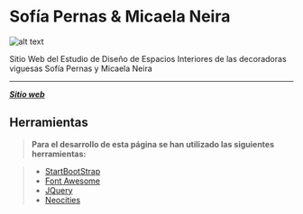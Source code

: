 Sofía Pernas & Micaela Neira
===================
![alt text][logo] 

Sitio Web del Estudio de Diseño de Espacios Interiores de las decoradoras viguesas Sofía Pernas y Micaela Neira

----------
***[Sitio web]***

Herramientas
-------------



> **Para el desarrollo de esta página se han utilizado las siguientes herramientas:**

> - [StartBootStrap]
> - [Font Awesome]
> - [JQuery]
> - [Neocities]



  [StartBootStrap]: http://startbootstrap.com/template-categories/all/ 
  [Font Awesome]: http://fortawesome.github.io/Font-Awesome/
  [jQuery]: https://jquery.com/
  [Neocities]: https://neocities.org/
  [Sitio web]: https://sofiapernasmicaelaneira.neocities.org
  [logo]: http://sofiapernasmicaelaneira.neocities.org/img/bg.jpg
